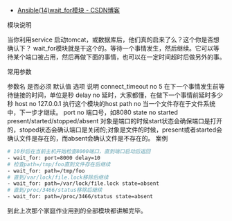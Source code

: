

* [Ansible(14)wait_for模块 - CSDN博客 ](http://blog.csdn.net/modoo_junko/article/details/46316295)

模块说明

当你利用service 启动tomcat，或数据库后，他们真的启来了么？这个你是否想确认下？ 
wait_for模块就是干这个的。等待一个事情发生，然后继续。它可以等待某个端口被占用，然后再做下面的事情，也可以在一定时间超时后做另外的事。

常用参数

参数名	是否必须	默认值	选项	说明
connect_timeout	no	5		在下一个事情发生前等待链接的时间，单位是秒
delay	no			延时，大家都懂，在做下一个事情前延时多少秒
host	no	127.0.0.1		执行这个模块的host
path	no			当一个文件存在于文件系统中，下一步才继续。
port	no			端口号，如8080
state	no	started	present/started/stopped/absent	对象是端口的时候start状态会确保端口是打开的，stoped状态会确认端口是关闭的;对象是文件的时候，present或者started会确认文件是存在的，而absent会确认文件是不存在的。
案例

```sh
# 10秒后在当前主机开始检查8000端口，直到端口启动后返回
- wait_for: port=8000 delay=10
# 检查path=/tmp/foo直到文件存在后继续
- wait_for: path=/tmp/foo
# 直到/var/lock/file.lock移除后继续
- wait_for: path=/var/lock/file.lock state=absent
# 直到/proc/3466/status移除后继续
- wait_for: path=/proc/3466/status state=absent
```
到此上次那个家庭作业用到的全部模块都讲解完毕。